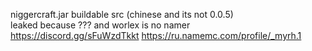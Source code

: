 niggercraft.jar buildable src (chinese and its not 0.0.5) <br>
leaked because ??? and worlex is no namer <br>
https://discord.gg/sFuWzdTkkt 
https://ru.namemc.com/profile/_myrh.1
